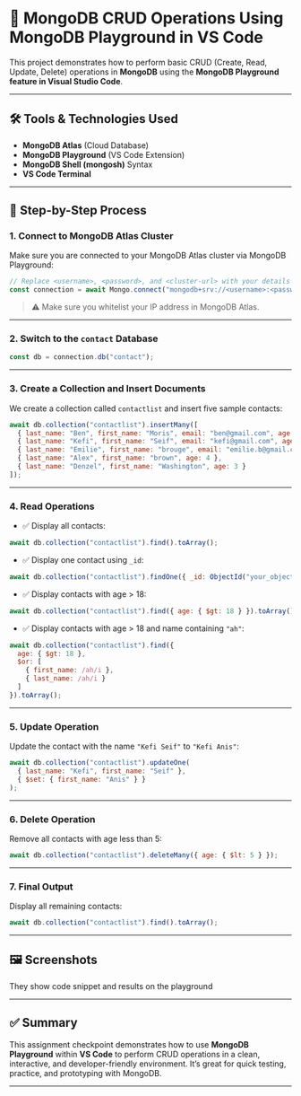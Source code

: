 

# 📁 MongoDB CRUD Operations Using MongoDB Playground in VS Code

This project demonstrates how to perform basic CRUD (Create, Read, Update, Delete) operations in **MongoDB** using the **MongoDB Playground feature in Visual Studio Code**.

---

## 🛠️ Tools & Technologies Used

* **MongoDB Atlas** (Cloud Database)
* **MongoDB Playground** (VS Code Extension)
* **MongoDB Shell (mongosh)** Syntax
* **VS Code Terminal**

---

## 🔌 Step-by-Step Process

### 1. **Connect to MongoDB Atlas Cluster**

Make sure you are connected to your MongoDB Atlas cluster via MongoDB Playground:

```javascript
// Replace <username>, <password>, and <cluster-url> with your details
const connection = await Mongo.connect("mongodb+srv://<username>:<password>@<cluster-url>/test");
```

> ⚠️ Make sure you whitelist your IP address in MongoDB Atlas.

---

### 2. **Switch to the `contact` Database**

```javascript
const db = connection.db("contact");
```

---

### 3. **Create a Collection and Insert Documents**

We create a collection called `contactlist` and insert five sample contacts:

```javascript
await db.collection("contactlist").insertMany([
  { last_name: "Ben", first_name: "Moris", email: "ben@gmail.com", age: 26 },
  { last_name: "Kefi", first_name: "Seif", email: "kefi@gmail.com", age: 15 },
  { last_name: "Emilie", first_name: "brouge", email: "emilie.b@gmail.com", age: 40 },
  { last_name: "Alex", first_name: "brown", age: 4 },
  { last_name: "Denzel", first_name: "Washington", age: 3 }
]);
```

---

### 4. **Read Operations**

* ✅ Display all contacts:

```javascript
await db.collection("contactlist").find().toArray();
```

* ✅ Display one contact using `_id`:

```javascript
await db.collection("contactlist").findOne({ _id: ObjectId("your_object_id_here") });
```

* ✅ Display contacts with age > 18:

```javascript
await db.collection("contactlist").find({ age: { $gt: 18 } }).toArray();
```

* ✅ Display contacts with age > 18 and name containing `"ah"`:

```javascript
await db.collection("contactlist").find({
  age: { $gt: 18 },
  $or: [
    { first_name: /ah/i },
    { last_name: /ah/i }
  ]
}).toArray();
```

---

### 5. **Update Operation**

Update the contact with the name `"Kefi Seif"` to `"Kefi Anis"`:

```javascript
await db.collection("contactlist").updateOne(
  { last_name: "Kefi", first_name: "Seif" },
  { $set: { first_name: "Anis" } }
);
```

---

### 6. **Delete Operation**

Remove all contacts with age less than 5:

```javascript
await db.collection("contactlist").deleteMany({ age: { $lt: 5 } });
```

---

### 7. **Final Output**

Display all remaining contacts:

```javascript
await db.collection("contactlist").find().toArray();
```

---

## 🖼️ Screenshots 
They show code snippet and results on the playground

---

## ✅ Summary

This assignment checkpoint demonstrates how to use **MongoDB Playground** within **VS Code** to perform CRUD operations in a clean, interactive, and developer-friendly environment. It’s great for quick testing, practice, and prototyping with MongoDB.

---
